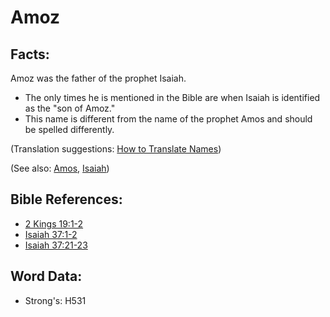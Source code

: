 # Amoz #

## Facts: ##

Amoz was the father of the prophet Isaiah.

* The only times he is mentioned in the Bible are when Isaiah is identified as the "son of Amoz."
* This name is different from the name of the prophet Amos and should be spelled differently.

(Translation suggestions: [How to Translate Names](rc://en/ta/man/translate/translate-names))

(See also: [Amos](../names/amos.md), [Isaiah](../names/isaiah.md))

## Bible References: ##

* [2 Kings 19:1-2](rc://en/tn/help/2ki/19/01)
* [Isaiah 37:1-2](rc://en/tn/help/isa/37/01)
* [Isaiah 37:21-23](rc://en/tn/help/isa/37/21)

## Word Data: ##

* Strong's: H531
